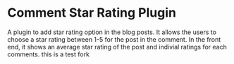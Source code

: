 ﻿# Comment Star Rating Plugin
A plugin to add star rating option in the blog posts. It allows the users to choose a star rating between 1-5 for the post in the comment. In the front end, it shows an average star rating of the post and indivial ratings for each comments. 
this is a test fork
